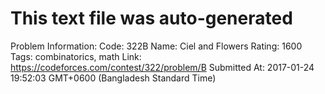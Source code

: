 # This text file was auto-generated

Problem Information:
Code: 322B
Name: Ciel and Flowers
Rating: 1600
Tags: combinatorics, math
Link: https://codeforces.com/contest/322/problem/B
Submitted At: 2017-01-24 19:52:03 GMT+0600 (Bangladesh Standard Time)
